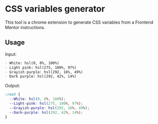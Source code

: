# CSS variables generator

This tool is a chrome extension to generate CSS variables from a Frontend Mentor instructions.

## Usage

Input:
```md
- White: hsl(0, 0%, 100%)
- Light pink: hsl(275, 100%, 97%)
- Grayish purple: hsl(292, 16%, 49%)
- Dark purple: hsl(292, 42%, 14%)
```

Output:
```css
:root {
  --White: hsl(0, 0%, 100%);
  --Light-pink: hsl(275, 100%, 97%);
  --Grayish-purple: hsl(292, 16%, 49%);
  --Dark-purple: hsl(292, 42%, 14%);
}
```